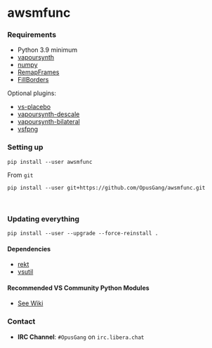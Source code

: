 # awsmfunc

### Requirements
* Python 3.9 minimum
* [vapoursynth](http://www.vapoursynth.com/)
* [numpy](https://numpy.org/)
* [RemapFrames](https://github.com/Irrational-Encoding-Wizardry/Vapoursynth-RemapFrames)
* [FillBorders](https://github.com/dubhater/vapoursynth-fillborders)

Optional plugins:
* [vs-placebo](https://github.com/Lypheo/vs-placebo)
* [vapoursynth-descale](https://github.com/Irrational-Encoding-Wizardry/vapoursynth-descale)
* [vapoursynth-bilateral](https://github.com/HomeOfVapourSynthEvolution/VapourSynth-Bilateral)
* [vsfpng](https://github.com/Mikewando/vsfpng)

### Setting up
```console
pip install --user awsmfunc
```
From `git`
```console
pip install --user git+https://github.com/OpusGang/awsmfunc.git
```

&nbsp;

### Updating everything

	pip install --user --upgrade --force-reinstall .

#### Dependencies
* [rekt](https://github.com/OpusGang/rekt)
* [vsutil](https://github.com/Irrational-Encoding-Wizardry/vsutil)

#### Recommended VS Community Python Modules 
* [See Wiki](https://github.com/OpusGang/awsmfunc/wiki/Recommended-VS-Community-Python-Modules)

### Contact
- **IRC Channel**: `#OpusGang` on `irc.libera.chat`
